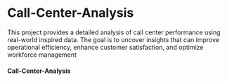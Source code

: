 # Call-Center-Analysis
This project provides a detailed analysis of call center performance using real-world inspired data. The goal is to uncover insights that can improve operational efficiency, enhance customer satisfaction, and optimize workforce management
#### Call-Center-Analysis
